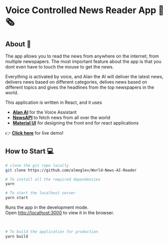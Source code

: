 # Voice Controlled News Reader App 📰🗞

## About :microphone:
 The app allows you to read the news from anywhere on the internet, from multiple newspapers. The most important feature about the app is that you dont even have to touch the mouse to get the news.
 
Everything is activated by voice, and Alan the AI will deliver the latest news, delivers news based on different categories, delives news based on different topics and gives the headlines from the top newspapers in the world. 

This application is written in React, and it uses 
- __[Alan AI](https://alan.app/)__ for the Voice Assistant
- __[NewsAPI](https://newsapi.org/)__ to fetch news from all over the world
- __[Material UI](https://material-ui.com/)__ for designing the front end for react applications

👉 __[Click here](https://news-ai-reader.netlify.app/)__ for live demo!


## How to Start :computer:

```sh
# clone the git repo locally 
git clone https://github.com/almoglev/World-News-AI-Reader

# To install all the required dependencies
yarn 

# To start the localhost server
yarn start
```

Runs the app in the development mode.<br />
Open [http://localhost:3000](http://localhost:3000) to view it in the browser.

<br>

```sh
# To build the application for production
yarn build
```
